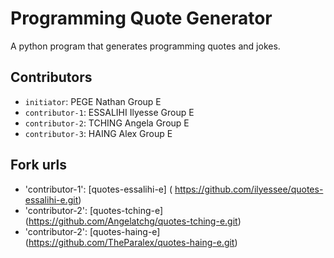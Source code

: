 # Programming Quote Generator

A python program that generates programming quotes and jokes.

## Contributors
- `initiator`: PEGE Nathan Group E
- `contributor-1`: ESSALIHI Ilyesse Group E
- `contributor-2`: TCHING Angela Group E 
- `contributor-3`: HAING Alex Group E

## Fork urls

- 'contributor-1': [quotes-essalihi-e] ( https://github.com/ilyessee/quotes-essalihi-e.git)
- 'contributor-2': [quotes-tching-e] (https://github.com/Angelatchg/quotes-tching-e.git)
- 'contributor-2': [quotes-haing-e] (https://github.com/TheParalex/quotes-haing-e.git)
